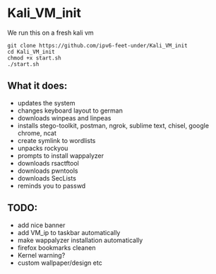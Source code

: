# Kali_VM_init
We run this on a fresh kali vm
```
git clone https://github.com/ipv6-feet-under/Kali_VM_init
cd Kali_VM_init
chmod +x start.sh
./start.sh
```

## What it does:

* updates the system
* changes keyboard layout to german
* downloads winpeas and linpeas
* installs stego-toolkit, postman, ngrok, sublime text, chisel, google chrome, ncat
* create symlink to wordlists
* unpacks rockyou
* prompts to install wappalyzer
* downloads rsactftool
* downloads pwntools
* downloads SecLists
* reminds you to passwd


## TODO:

* add nice banner
* add VM_ip  to taskbar automatically
* make wappalyzer installation automatically
* firefox bookmarks cleanen
* Kernel warning? 
* custom wallpaper/design etc